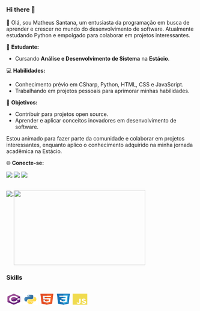 ### Hi there 👋

👋 Olá, sou Matheus Santana, um entusiasta da programação em busca de aprender e crescer no mundo do desenvolvimento de software. Atualmente estudando Python e empolgado para colaborar em projetos interessantes.

📘 **Estudante:**
   - Cursando **Análise e Desenvolvimento de Sistema** na **Estácio**.

💻 **Habilidades:**
   - Conhecimento prévio em CSharp, Python, HTML, CSS e JavaScript.
   - Trabalhando em projetos pessoais para aprimorar minhas habilidades.

🚀 **Objetivos:**
   - Contribuir para projetos open source.
   - Aprender e aplicar conceitos inovadores em desenvolvimento de software.

Estou animado para fazer parte da comunidade e colaborar em projetos interessantes, enquanto aplico o conhecimento adquirido na minha jornada acadêmica na Estácio.

🌐 **Conecte-se:**
<div> 
  <a href="https://instagram.com/theussantana" target="_blank"><img src="https://img.shields.io/badge/-Instagram-%23E4405F?style=for-the-badge&logo=instagram&logoColor=white" target="_blank"></a>
  <a href = "mailto:matheus.santana7@hotmail.com"><img src="https://img.shields.io/badge/-Gmail-%23333?style=for-the-badge&logo=gmail&logoColor=white" target="_blank"></a>
  <a href="https://www.linkedin.com/in/matheus-santana-8602811a0" target="_blank"><img src="https://img.shields.io/badge/-LinkedIn-%230077B5?style=for-the-badge&logo=linkedin&logoColor=white" target="_blank"></a> 
</div>

##

<a href="https://github.com/anuraghazra/github-readme-stats">
  <picture>
  <source srcset="https://github-readme-stats.vercel.app/api?username=mathsantanax&show_icons=true&theme=dark&hide_border=true&bg_color=0d1117" media="(prefers-color-scheme: dark)"/>
  <source srcset="https://github-readme-stats.vercel.app/api?username=anuraghazra&show_icons=true" media="(prefers-color-scheme: light), (prefers-color-scheme: no-preference)"/>
  <img height=200 align="center" src="https://github-readme-stats.vercel.app/api?username=anuraghazra&show_icons=true" />
</picture>
<a href="https://github.com/anuraghazra/convoychat">
      <img height=200 align="top" width="350" src="https://github-readme-stats.vercel.app/api/top-langs/?username=mathsantanax&layout=compact&theme=dark&bg_color=0d1117&hide_border=true" />
</a>

### Skills
<div style="display: inline_block"><br>
   <img align="center" alt="Matheus-Csharp" height="30" width="40" src="https://raw.githubusercontent.com/devicons/devicon/master/icons/csharp/csharp-original.svg">
   <img align="center" alt="Matheus-Python" height="30" width="40" src="https://raw.githubusercontent.com/devicons/devicon/master/icons/python/python-original.svg">
  <img align="center" alt="Matheus-HTML" height="30" width="40" src="https://raw.githubusercontent.com/devicons/devicon/master/icons/html5/html5-original.svg">
  <img align="center" alt="Matheus-CSS" height="30" width="40" src="https://raw.githubusercontent.com/devicons/devicon/master/icons/css3/css3-original.svg">
   <img align="center" alt="Matheus-Js" height="30" width="40" src="https://raw.githubusercontent.com/devicons/devicon/master/icons/javascript/javascript-plain.svg">
</div>

##

